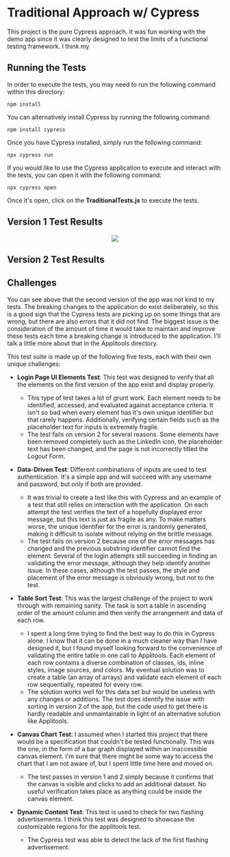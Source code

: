 # Traditional Approach w/ Cypress

This project is the pure Cypress approach. It was fun working with the demo app since it was clearly designed to test the limits of a functional testing framework. I think my 

## Running the Tests

In order to execute the tests, you may need to run the following command within this directory:

```
npm install
```

You can alternatively install Cypress by running the following command:

```
npm install cypress
```

Once you have Cypress installed, simply run the following command:

```
npx cypress run
```

If you would like to use the Cypress application to execute and interact with the tests, you can open it with the following command:

```
npx cypress open
```

Once it's open, click on the **TraditionalTests.js** to execute the tests.

## Version 1 Test Results

<p align="center"><img src="https://github.com/erdavids/Applitools-Hackathon-2019/blob/master/Images/traditional-full-run.png"></p>

## Version 2 Test Results

## Challenges

You can see above that the second version of the app was not kind to my tests. The breaking changes to the application do exist deliberately, so this is a good sign that the Cypress tests are picking up on some things that are wrong, but there are also errors that it did not find. The biggest issue is the consideration of the amount of time it would take to maintain and improve these tests each time a breaking change is introduced to the application. I'll talk a little more about that in the Applitools directory.

This test suite is made up of the following five tests, each with their own unique challenges:

- **Login Page UI Elements Test**: This test was designed to verify that all the elements on the first version of the app exist and display properly.
    - This type of test takes a lot of grunt work. Each element needs to be identified, accessed, and evaluated against acceptance criteria. It isn't so bad when every element has it's own unique identifier but that rarely happens. Additionally, verifying certain fields such as the placeholder text for inputs is extremely fragile.
    - The test fails on version 2 for several reasons. Some elements have been removed completely such as the LinkedIn icon, the placeholder text has been changed, and the page is not incorrectly titled the *Logout Form*.
    
- **Data-Driven Test**: Different combinations of inputs are used to test authentication. It's a simple app and will succeed with any username and password, but only if both are provided.
    - It was trivial to create a test like this with Cypress and an example of a test that still relies on interaction with the application. On each attempt the test verifies the text of a hopefully displayed error message, but this text is just as fragile as any. To make matters worse, the unique identifier for the error is randomly generated, making it difficult to isolate without relying on the brittle message.
    - The test fails on version 2 because one of the error messages has changed and the previous substring identifier cannot find the element. Several of the login attempts still succeeding in finding an validating the error message, although they help identify another issue. In these cases, although the test passes, the style and placement of the error message is obviously wrong, but not to the test.
    
- **Table Sort Test**: This was the largest challenge of the project to work through with remaining sanity. The task is sort a table in ascending order of the amount column and then verify the arrangement and data of each row. 
    - I spent a long time trying to find the best way to do this in Cypress alone. I know that it can be done in a much cleaner way than I have designed it, but I found myself looking forward to the convenience of validating the entire table in one call to Applitools. Each element of each row contains a diverse combination of classes, ids, inline styles, image sources, and colors. My eventual solution was to create a table (an array of arrays) and validate each element of each row sequentially, repeated for every row.
    - The solution works well for this data set but would be useless with any changes or additions. The test does identify the issue with sorting in version 2 of the app, but the code used to get there is hardly readable and unmaintainable in light of an alternative solution like Applitools.
    
- **Canvas Chart Test**: I assumed when I started this project that there would be a specification that couldn't be tested functionally. This was the one, in the form of a bar graph displayed within an inaccessible canvas element. I'm sure that there might be some way to access the chart that I am not aware of, but I spent little time here and moved on. 
    - The test passes in version 1 and 2 simply because it confirms that the canvas is visible and clicks to add an additional dataset. No useful verification takes place as anything could be inside the canvas element.

- **Dynamic Content Test**: This test is used to check for two flashing advertisements. I think this test was designed to showcase the customizable regions for the applitools test.
    - The Cypress test was able to detect the lack of the first flashing advertisement.
